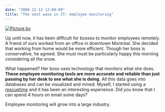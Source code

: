 ```yaml
---
date: "2008-12-12 12:00:00"
title: "The next wave in IT: employee monitoring"
---
```



<a href="http://www.flickr.com/photos/bob_august/"><img decoding="async" src="http://farm4.static.flickr.com/3033/3098688067_159f9b2190_m.jpg" alt="Picture by " /></a>

Up until now, it has been difficult for bosses to monitor employees remotely. A friend of ours worked from an office in downtown Montreal. She decided that working from home would be more efficient. Though her boss is conservative, he agreed. She must must be particularly happy this morning considering all the snow.

What happened? Her boss uses technology that monitors what she does. __These employee monitoring tools are more accurate and reliable than just passing by her desk to see what she is doing.__ All this data goes into databases and can be visualized and mined. Myself, I started using a [rescuetime](https://www.rescuetime.com/) and it has been an interesting experience. Did you know that I can spend 4 hours on email some days?

Employee monitoring will grow into a large industry.

